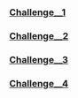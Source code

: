 ### [Challenge__1](https://pawelczubak.github.io/WeeklyWebDevChallenge/Challenge__1)
### [Challenge__2](https://pawelczubak.github.io/WeeklyWebDevChallenge/Challenge__2)
### [Challenge__3](https://pawelczubak.github.io/WeeklyWebDevChallenge/Challenge__3)
### [Challenge__4](https://pawelczubak.github.io/WeeklyWebDevChallenge/Challenge__4)